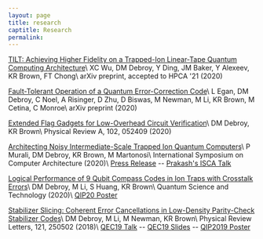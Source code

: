 ```yaml
---
layout: page
title: research
captitle: Research
permalink:
---
```


<a href="https://arxiv.org/abs/2010.15876">TILT: Achieving Higher Fidelity on a Trapped-Ion Linear-Tape Quantum Computing Architecture</a>\\
XC Wu, DM Debroy, Y Ding, JM Baker, Y Alexeev, KR Brown, FT Chong\\
arXiv preprint, accepted to HPCA '21 (2020)

<a href="https://arxiv.org/abs/2009.1236">Fault-Tolerant Operation of a Quantum Error-Correction Code</a>\\
L Egan, DM Debroy, C Noel, A Risinger, D Zhu, D Biswas, M Newman, M Li, KR Brown, M Cetina, C Monroe\\
arXiv preprint (2020)

<a href="https://journals.aps.org/pra/abstract/10.1103/PhysRevA.102.052409">Extended Flag Gadgets for Low-Overhead Circuit Verification</a>\\
DM Debroy, KR Brown\\
Physical Review A, 102, 052409 (2020)

<a href="https://conferences.computer.org/isca/pdfs/ISCA2020-4QlDegUf3fKiwUXfV0KdCm/466100a529/466100a529.pdf">Architecting Noisy Intermediate-Scale Trapped Ion Quantum Computers</a>\\
P Murali, DM Debroy, KR Brown, M Martonosi\\
International Symposium on Computer Architecture (2020)\\
<a href = "https://phys.org/news/2020-07-ion-technology-quantum.html"> Press Release</a> -- <a href="https://www.youtube.com/watch?v=eSjgttQrZpE"> Prakash's ISCA Talk</a>

<a href="https://iopscience.iop.org/article/10.1088/2058-9565/ab7e80/meta">Logical Performance of 9 Qubit Compass Codes in Ion Traps with Crosstalk Errors</a>\\
DM Debroy, M Li, S Huang, KR Brown\\
Quantum Science and Technology (2020)\\
<a href="/files/9QubitPoster.pdf">QIP20 Poster</a>

<a href="https://journals.aps.org/prl/abstract/10.1103/PhysRevLett.121.250502">Stabilizer Slicing: Coherent Error Cancellations in Low-Density Parity-Check Stabilizer Codes</a>\\
DM Debroy, M Li, M Newman, KR Brown\\
Physical Review Letters, 121, 250502 (2018)\\
<a href="https://www.youtube.com/watch?v=FvNAGOi4sPo">QEC19 Talk</a> -- <a href="/files/QEC19_Slides.pdf">QEC19 Slides</a> -- <a href="/files/StabilizerSlicingPoster.pdf">QIP2019 Poster</a>
